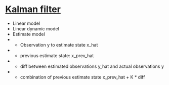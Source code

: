 # [Kalman filter](https://www.youtube.com/watch?v=AACg26YEips)
* Linear model
* Linear dynamic model
* Estimate model
* * Observation y to estimate state x_hat
* * previous estimate state: x_prev_hat
* * diff between estimated observations y_hat and actual observations y
* * combination of previous estimate state x_prev_hat + K * diff
